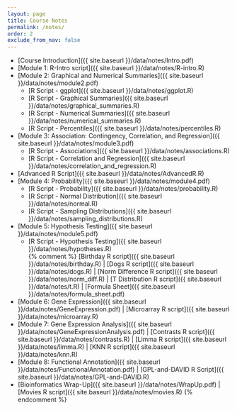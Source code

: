 ```yaml
---
layout: page
title: Course Notes 
permalink: /notes/
order: 2
exclude_from_nav: false
---
```


* [Course Introduction]({{ site.baseurl }}/data/notes/Intro.pdf)
* [Module 1: R-Intro script]({{ site.baseurl }}/data/notes/R-intro.R)
* [Module 2: Graphical and Numerical Summaries]({{ site.baseurl }}/data/notes/module2.pdf)
    * [R Script - ggplot]({{ site.baseurl }}/data/notes/ggplot.R)
    * [R Script - Graphical Summaries]({{ site.baseurl }}/data/notes/graphical_summaries.R)
    * [R Script - Numerical Summaries]({{ site.baseurl }}/data/notes/numerical_summaries.R)
    * [R Script - Percentiles]({{ site.baseurl }}/data/notes/percentiles.R)
* [Module 3: Association: Contingency, Correlation, and Regression]({{ site.baseurl }}/data/notes/module3.pdf)
    * [R Script - Associations]({{ site.baseurl }}/data/notes/associations.R)
    * [R Script - Correlation and Regression]({{ site.baseurl }}/data/notes/correlation_and_regression.R)
* [Advanced R Script]({{ site.baseurl }}/data/notes/AdvancedR.R) 
* [Module 4: Probability]({{ site.baseurl }}/data/notes/module4.pdf)
    * [R Script - Probability]({{ site.baseurl }}/data/notes/probability.R) 
    * [R Script - Normal Distribution]({{ site.baseurl }}/data/notes/normal.R) 
    * [R Script - Sampling Distributions]({{ site.baseurl }}/data/notes/sampling_distributions.R)
* [Module 5: Hypothesis Testing]({{ site.baseurl }}/data/notes/module5.pdf) 
    * [R Script - Hypothesis Testing]({{ site.baseurl }}/data/notes/hypotheses.R)  
{% comment %}
  [Birthday R script]({{ site.baseurl }}/data/notes/birthday.R) |
  [Dogs R script]({{ site.baseurl }}/data/notes/dogs.R) |
  [Norm Difference R script]({{ site.baseurl }}/data/notes/norm_diff.R) | 
  [T Distribution R script]({{ site.baseurl }}/data/notes/t.R) | 
  [Formula Sheet]({{ site.baseurl }}/data/notes/formula_sheet.pdf) 
* [Module 6: Gene Expression]({{ site.baseurl }}/data/notes/GeneExpression.pdf) |
  [Microarray R script]({{ site.baseurl }}/data/notes/microarray.R)
* [Module 7: Gene Expression Analysis]({{ site.baseurl }}/data/notes/GeneExpressionAnalysis.pdf) |
  [Contrasts R script]({{ site.baseurl }}/data/notes/contrasts.R) |
  [Limma R script]({{ site.baseurl }}/data/notes/limma.R) |
  [KNN R script]({{ site.baseurl }}/data/notes/knn.R)
* [Module 8: Functional Annotation]({{ site.baseurl }}/data/notes/FunctionalAnnotation.pdf) |
  [GPL-and-DAVID R Script]({{ site.baseurl }}/data/notes/GPL-and-DAVID.R) 
*  [Bioinformatics Wrap-Up]({{ site.baseurl }}/data/notes/WrapUp.pdf) |
   [Movies R script]({{ site.baseurl }}/data/notes/movies.R) 
{% endcomment %}
